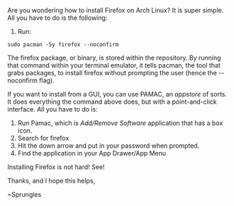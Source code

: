 Are you wondering how to install Firefox on Arch Linux? It is super simple. All you have to do is the following: 
1) Run:
```
sudo pacman -Sy firefox --noconfirm
```
The firefox package, or binary, is stored within the repository. By running that command within your terminal emulator, it tells pacman, the tool that grabs packages, to install firefox without
prompting the user (hence the --noconfirm flag).

If you want to install from a GUI, you can use PAMAC, an *appstore* of sorts. It does everything the command above does, but with a point-and-click interface. All you have to do is: 
1) Run Pamac, which is *Add/Remove Software* application that has a box icon. 
2) Search for firefox
3) Hit the down arrow and put in your password when prompted. 
4) Find the application in your App Drawer/App Menu

Installing Firefox is not hard! See! 

Thanks, and I hope this helps, 

~Sprungles